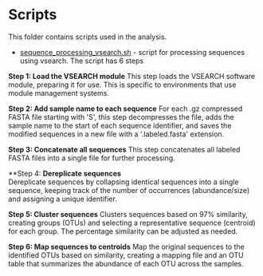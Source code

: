 # Scripts 
This folder contains scripts used in the analysis.
- [sequence_processing_vsearch.sh](sequence_processing_vsearch.sh) - script for processing sequences using vsearch.
The script has 6 steps

**Step 1: Load the VSEARCH module**
This step loads the VSEARCH software module, preparing it for use. 
This is specific to environments that use module management systems.

**Step 2: Add sample name to each sequence**
For each .gz compressed FASTA file starting with 'S', this step decompresses the file, adds the sample name to the start of each sequence identifier, and saves the modified sequences in a new file with a '.labeled.fasta' extension.

**Step 3: Concatenate all sequences**
This step concatenates all labeled FASTA files into a single file for further processing. 

**Step 4: **Dereplicate sequences**  
Dereplicate sequences by collapsing identical sequences into a single sequence, keeping track of the number of occurrences (abundance/size) and assigning a unique identifier.

**Step 5: Cluster sequences**
Clusters sequences based on 97% similarity, creating groups (OTUs) and selecting a representative sequence (centroid) for each group. The percentage similarity can be adjusted as needed.

**Step 6: Map sequences to centroids**
Map the original sequences to the identified OTUs based on similarity, creating a mapping file and an OTU table that summarizes the abundance of each OTU across the samples.